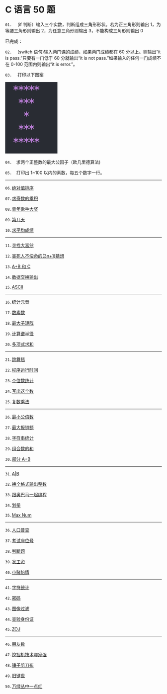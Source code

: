 # C 语言 50 题

`01.`　 (if 判断）输入三个实数，判断组成三角形形状。若为正三角形则输出 1，为等腰三角形则输出 2，为任意三角形则输出 3，不能构成三角形则输出 0

已完成：

`02.` 　(switch 语句)输入两门课的成绩，如果两门成绩都在 60 分以上。则输出“it is pass.”只要有一门低于 60 分就输出“it is not pass.”如果输入的任何一门成绩不在 0-100 范围内则输出“it is error.”。

`03.` 　打印以下图案

![三角形](./c_50.png)

`04.`　求两个正整数的最大公因子（欧几里德算法)

`05.`　打印出 1~100 以内的素数，每五个数字一行。

---

`06.`[绝对值排序](http://acm.hdu.edu.cn/showproblem.php?pid=2020)

`07.`[求奇数的乘积](http://acm.hdu.edu.cn/showproblem.php?pid=2006)

`08.`[青年歌手大奖](http://acm.hdu.edu.cn/showproblem.php?pid=2014)

`09.`[第几天](http://acm.hdu.edu.cn/showproblem.php?pid=2005)

`10.`[求平均成绩](http://acm.hdu.edu.cn/showproblem.php?pid=2023)

---

`11.`[寻找大富翁](http://acm.hdu.edu.cn/showproblem.php?pid=3785)

`12.`[害死人不偿命的(3n+1)猜想](https://pintia.cn/problem-sets/994805260223102976/problems/994805325918486528)

`13.`[A+B 和 C](https://pintia.cn/problem-sets/994805260223102976/problems/994805312417021952)

`14.`[数据交换输出](http://acm.hdu.edu.cn/showproblem.php?pid=2016)

`15.`[ASCII](http://acm.hdu.edu.cn/showproblem.php?pid=3361)

---

`16.`[统计元音](http://acm.hdu.edu.cn/showproblem.php?pid=2027)

`17.`[数素数](https://pintia.cn/problem-sets/994805260223102976/problems/994805309963354112)

`18.`[最大子矩阵](http://acm.hdu.edu.cn/showproblem.php?pid=1559)

`19.`[计算谱半径](https://pintia.cn/problem-sets/994805260223102976/problems/994805267860930560)

`20.`[多项式求和](http://acm.hdu.edu.cn/showproblem.php?pid=2011)

---

`21.`[跳舞毯](http://acm.hdu.edu.cn/showproblem.php?pid=2154)

`22.`[程序运行时间](https://pintia.cn/problem-sets/994805260223102976/problems/994805295203598336)

`23.`[个位数统计](https://pintia.cn/problem-sets/994805260223102976/problems/994805300404535296)

`24.`[写出这个数](https://pintia.cn/problem-sets/994805260223102976/problems/994805324509200384)

`25.`[复数乘法](https://pintia.cn/problem-sets/994805260223102976/problems/994805274496319488)

---

`26.`[最小公倍数](http://acm.hdu.edu.cn/showproblem.php?pid=1108)

`27.`[最大报销额](http://acm.hdu.edu.cn/showproblem.php?pid=1864)

`28.`[字符串统计](http://acm.hdu.edu.cn/showproblem.php?pid=2017)

`29.`[组合数的和](https://pintia.cn/problem-sets/994805260223102976/problems/994805271455449088)

`30.`[部分 A+B](https://pintia.cn/problem-sets/994805260223102976/problems/994805306310115328)

---

`31.`[A|B](http://acm.hdu.edu.cn/showproblem.php?pid=2075)

`32.`[换个格式输出整数](https://pintia.cn/problem-sets/994805260223102976/problems/994805318855278592)

`33.`[跟奥巴马一起编程](https://pintia.cn/problem-sets/994805260223102976/problems/994805285812551680)

`34.`[划拳](https://pintia.cn/problem-sets/994805260223102976/problems/994805277847568384)

`35.`[Max Num](http://acm.hdu.edu.cn/showproblem.php?pid=2071)

---

`36.`[人口普查](https://pintia.cn/problem-sets/994805260223102976/problems/994805293282607104)

`37.`[考试座位号](https://pintia.cn/problem-sets/994805260223102976/problems/994805281567916032)

`38.`[判断题](https://pintia.cn/problem-sets/994805260223102976/problems/994805268817231872)

`39.`[发工资](http://acm.hdu.edu.cn/showproblem.php?pid=2021)

`40.`[小赌怡情](https://pintia.cn/problem-sets/994805260223102976/problems/994805264312549376)

---

`41.`[字符统计](https://pintia.cn/problem-sets/994805260223102976/problems/994805280817135616)

`42.`[密码](http://acm.hdu.edu.cn/showproblem.php?pid=2043)

`43.`[图像过滤](https://pintia.cn/problem-sets/994805260223102976/problems/994805266514558976)

`44.`[查验身份证](https://pintia.cn/problem-sets/994805260223102976/problems/994805290334011392)

`45.`[ZOJ](http://acm.hdu.edu.cn/showproblem.php?pid=3783)

---

`46.`[朋友数](https://pintia.cn/problem-sets/994805260223102976/problems/994805267416334336)

`47.`[挖掘机技术哪家强](https://pintia.cn/problem-sets/994805260223102976/problems/994805289432236032)

`48.`[锤子剪刀布](https://pintia.cn/problem-sets/994805260223102976/problems/994805304020025344)

`49.`[旧键盘](https://pintia.cn/problem-sets/994805260223102976/problems/994805292322111488)

`50.`[万绿丛中一点红](https://pintia.cn/problem-sets/994805260223102976/problems/994805265579229184)
